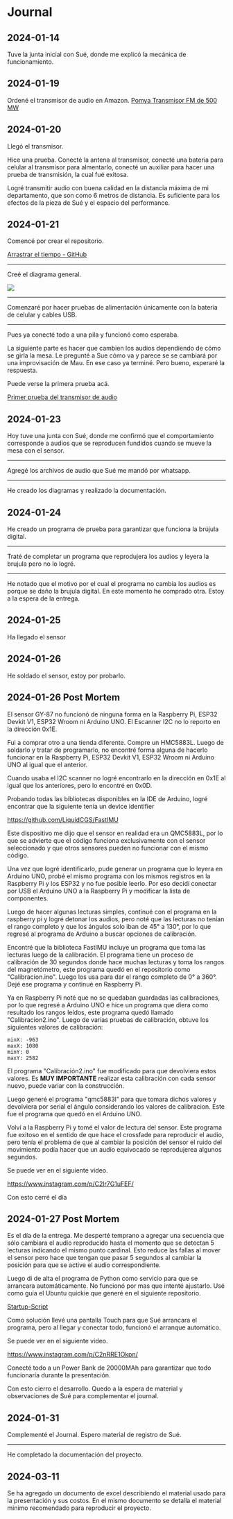 # Journal

## 2024-01-14

Tuve la junta inicial con Sué, donde me explicó la mecánica de funcionamiento.

## 2024-01-19

Ordené el transmisor de audio en Amazon. [Pomya Transmisor FM de 500 MW](https://www.amazon.com.mx/dp/B0CC2SCDXH)

## 2024-01-20

Llegó el transmisor.

Hice una prueba. Conecté la antena al transmisor, conecté una bateria para celular al transmisor para almentarlo, conecté un auxiliar para hacer una prueba de transmisión, la cual fué exitosa.

Logré transmitir audio con buena calidad en la distancia máxima de mi departamento, que son como 6 metros de distancia. Es suficiente para los efectos de la pieza de Sué y el espacio del performance.

## 2024-01-21

Comencé por crear el repositorio.

[Arrastrar el tiempo - GitHub](https://github.com/hugoescalpelo/arrastrar-el-tiempo)

---
Creé el diagrama general.

![](https://github.com/hugoescalpelo/arrastrar-el-tiempo/blob/main/Im%C3%A1genes/Diagrama%20general%20Arrastrar%20el%20Tiempo.png?raw=true)

---
Comenzaré por hacer pruebas de alimentación únicamente con la bateria de celular y cables USB.

---
Pues ya conecté todo a una pila y funcionó como esperaba. 

La siguiente parte es hacer que cambien los audios dependiendo de cómo se girla la mesa. Le pregunté a Sue cómo va y parece se se cambiará por una improvisación de Mau. En ese caso ya terminé. Pero bueno, esperaré la respuesta.

Puede verse la primera prueba acá.

[Primer prueba del transmisor de audio](https://www.instagram.com/p/C2YZ9prOXzU/)

## 2024-01-23

Hoy tuve una junta con Sué, donde me confirmó que el comportamiento corresponde a audios que se reproducen fundidos cuando se mueve la mesa con el sensor.

---
Agregé los archivos de audio que Sué me mandó por whatsapp.

---
He creado los diagramas y realizado la documentación.

## 2024-01-24

He creado un programa de prueba para garantizar que funciona la brújula digital.

---
Traté de completar un programa que reprodujera los audios y leyera la brujula pero no lo logré.

---
He notado que el motivo por el cual el programa no cambia los audios es porque se daño la brujula digital. En este momento he comprado otra. Estoy a la espera de la entrega.

## 2024-01-25

Ha llegado el sensor

## 2024-01-26

He soldado el sensor, estoy por probarlo.

## 2024-01-26 Post Mortem

El sensor GY-87 no funcionó de ninguna forma en la Raspberry Pi, ESP32 Devkit V1, ESP32 Wroom ni Arduino UNO. El Escanner I2C no lo reporto en la dirección 0x1E.

Fui a comprar otro a una tienda diferente. Compre un HMC5883L. Luego de soldarlo y tratar de programarlo, no encontré forma alguna de hacerlo funcionar en la Raspberry Pi, ESP32 Devkit V1, ESP32 Wroom ni Arduino UNO al igual que el anterior.

Cuando usaba el I2C scanner no logré encontrarlo en la dirección en 0x1E al igual que los anteriores, pero lo encontré en 0x0D. 

Probando todas las bibliotecas disponibles en la IDE de Arduino, logré encontrar que la siguiente tenia un device identifier

https://github.com/LiquidCGS/FastIMU

Este dispositivo me dijo que el sensor en realidad era un QMC5883L, por lo que se advierte que el código funciona exclusivamente con el sensor seleccionado y que otros sensores pueden no funcionar con el mismo código.

Una vez que logré identificarlo, pude generar un programa que lo leyera en Arduino UNO, probé el mismo programa con los mismos registros en la Raspberry Pi y los ESP32 y no fue posible leerlo. Por eso decidí conectar por USB el Arduino UNO a la Raspberry Pi y modificar la lista de componentes.

Luego de hacer algunas lecturas simples, continué con el programa en la raspberry pi y logré detonar los audios, pero noté que las lecturas no tenían el rango completo y que los ángulos solo iban de 45° a 130°, por lo que regresé al programa de Arduino a buscar opciones de calibración.

Encontré que la biblioteca FastIMU incluye un programa que toma las lecturas luego de la calibración. El programa tiene un proceso de calibración de 30 segundos donde hace muchas lecturas y toma los rangos del magnetómetro, este programa quedó en el repositorio como "Calibracion.ino". Luego los usa para dar el rango completo de 0° a 360°. Dejé ese programa y continué en Raspberry Pi.

Ya en Raspberry Pi noté que no se quedaban guardadas las calibraciones, por lo que regresé a Arduino UNO e hice un programa que diera como resultado los rangos leídos, este programa quedó llamado "Calibracion2.ino". Luego de varias pruebas de calibración, obtuve los siguientes valores de calibración:
```
minX: -963
maxX: 1080
minY: 0
maxY: 2582
```


El programa "Calibración2.ino" fue modificado para que devolviera estos valores. Es **MUY IMPORTANTE** realizar esta calibración con cada sensor nuevo, puede variar con la construcción.

Luego generé el programa "qmc5883l" para que tomara dichos valores y devolviera por serial el ángulo considerando los valores de calibracion. Este fue el programa que quedó en el Arduino UNO.

Volví a la Raspberry Pi y tomé el valor de lectura del sensor. Este programa fue exitoso en el sentido de que hace el crossfade para reproducir el audio, pero tenía el problema de que al cambiar la posición del sensor el ruido del movimiento podía hacer que un audio equivocado se reprodujerea algunos segundos.

Se puede ver en el siguiente video.

https://www.instagram.com/p/C2lr7G1uFEF/

Con esto cerré el día

## 2024-01-27 Post Mortem

Es el día de la entrega. Me desperté temprano a agregar una secuencia que sólo cambiara el audio reproducido hasta el momento que se detectan 5 lecturas indicando el mismo punto cardinal. Esto reduce las fallas al mover el sensor pero hace que tengan que pasar 5 segundos al cambiar la posición para que se active el audio correspondiente.

Luego di de alta el programa de Python como servicio para que se arrancara automáticamente. No funcionó por mas que intenté ajustarlo. Usé como guía el Ubuntu quickie que generé en el siguiente repositorio.

[Startup-Script](https://github.com/hugoescalpelo/ubuntu-quickies/blob/main/Startup-script/startup-script.md)

Como solución llevé una pantalla Touch para que Sué arrancara el programa, pero al llegar y conectar todo, funcionó el arranque automático.

Se puede ver en el siguiente video.

https://www.instagram.com/p/C2nRRE1Okpn/

Conecté todo a un Power Bank de 20000MAh para garantizar que todo funcionaría durante la presentación.

Con esto cierro el desarrollo. Quedo a la espera de material y observaciones de Sué para complementar el journal.

## 2024-01-31

Complementé el Journal. Espero material de registro de Sué.

---
He completado la documentación del proyecto.

## 2024-03-11

Se ha agregado un documento de excel describiendo el material usado para la presentación y sus costos. En el mismo documento se detalla el material minimo recomendado para reproducir el proyecto.